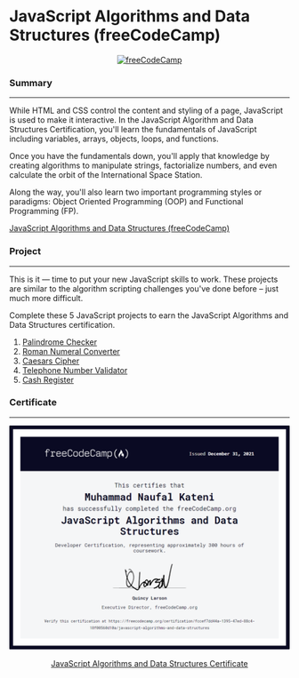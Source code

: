 # JavaScript Algorithms and Data Structures (freeCodeCamp)

<div align="center">
    <a href="https://www.freecodecamp.org/learn/">
        <img src="https://avatars.githubusercontent.com/u/9892522?s=200&v=4" alt="freeCodeCamp">
    </a>
</div>

### Summary

---

While HTML and CSS control the content and styling of a page, JavaScript is used to make it interactive. In the JavaScript Algorithm and Data Structures Certification, you'll learn the fundamentals of JavaScript including variables, arrays, objects, loops, and functions.

Once you have the fundamentals down, you'll apply that knowledge by creating algorithms to manipulate strings, factorialize numbers, and even calculate the orbit of the International Space Station.

Along the way, you'll also learn two important programming styles or paradigms: Object Oriented Programming (OOP) and Functional Programming (FP).

[JavaScript Algorithms and Data Structures (freeCodeCamp)](https://www.freecodecamp.org/learn/javascript-algorithms-and-data-structures/)

### Project

---

This is it — time to put your new JavaScript skills to work. These projects are similar to the algorithm scripting challenges you've done before – just much more difficult.

Complete these 5 JavaScript projects to earn the JavaScript Algorithms and Data Structures certification.

1. [Palindrome Checker](https://www.freecodecamp.org/learn/javascript-algorithms-and-data-structures/javascript-algorithms-and-data-structures-projects/palindrome-checker/)
2. [Roman Numeral Converter](https://www.freecodecamp.org/learn/javascript-algorithms-and-data-structures/javascript-algorithms-and-data-structures-projects/roman-numeral-converter/)
3. [Caesars Cipher](https://www.freecodecamp.org/learn/javascript-algorithms-and-data-structures/javascript-algorithms-and-data-structures-projects/caesars-cipher/)
4. [Telephone Number Validator](https://www.freecodecamp.org/learn/javascript-algorithms-and-data-structures/javascript-algorithms-and-data-structures-projects/telephone-number-validator/)
5. [Cash Register](https://www.freecodecamp.org/learn/javascript-algorithms-and-data-structures/javascript-algorithms-and-data-structures-projects/cash-register/)

### Certificate

---

[![JavaScript Algorithms and Data Structures](certificate.png)](https://www.freecodecamp.org/certification/fccef7dd44a-1395-47ed-88c4-18f00560d10a/javascript-algorithms-and-data-structures/)

<div align="center">
    <a href="https://www.freecodecamp.org/certification/fccef7dd44a-1395-47ed-88c4-18f00560d10a/javascript-algorithms-and-data-structures/">
        JavaScript Algorithms and Data Structures Certificate
    </a>
</div>

